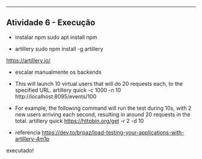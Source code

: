----------------------------------------------------------
Atividade 6 - Execução
----------------------------------------------------------

- instalar npm
sudo apt install npm

- artillery
sudo npm install -g artillery

https://artillery.io/

- escalar manualmente os backends

- This will launch 10 virtual users that will do 20 requests each, to the specified URL.
artillery quick -c 1000 -n 10 http://localhost:8095/events/100

- For example, the following command will run the test during 10s, with 2 new users arriving each second, resulting in around 20 requests in the total.
artillery quick https://httpbin.org/get -r 2 -d 10

- referencia
https://dev.to/brpaz/load-testing-your-applications-with-artillery-4m1p

executado!